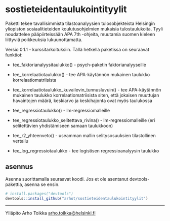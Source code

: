 
<!-- README.md is generated from README.Rmd. Please edit that file -->

# sostieteidentaulukointityylit

<!-- badges: start -->

<!-- badges: end -->

Paketti tekee tavallisimmista tilastoanalyysien tulosobjekteista
Helsingin yliopiston sosiaalitieteiden koulutusohjelmien mukaisia
tulostaulukoita. Tyyli noudattelee pääpiirteissään APA 7th -ohjeita,
muutamia suomen kieleen liittyviä poikkeuksia lukuunottamatta.

Versio 0.1.1 - kurssitarkoituksiin. Tällä hetkellä paketissa on
seuraavat funktiot:

- tee_faktorianalyysitaulukko() - psych-paketin faktorianalyyseille

- tee_korrelaatiotaulukko() - tee APA-käytännön mukainen taulukko
  korrelaatiomatriisista

- tee_korrelaatiotaulukko_kuvailevin_tunnusluvuin() - tee APA-käytännön
  mukainen taulukko korrelaatiomatriisista siten, että jokaisen
  muuttujan havaintojen määrä, keskiarvo ja keskihajonta ovat myös
  taulukossa

- tee_regressiotaulukko() - lm-regressiomalleille

- tee_regressiotaulukko_selitettava_rivina() - lm-regressiomalleille
  (eri selitettävien yhdistämiseen samaan taulukkoon)

- tee_r2_yhteenveto() - useamman mallin selitysosuuksien tilastollinen
  vertailu

- tee_log_regressiotaulukko - tee logistisen regressioanalyysin taulukko

## asennus

Asenna suorittamalla seuraavat koodi. Jos et ole asentanut
devtools-pakettia, asenna se ensin.

``` r
# install.packages("devtools")
devtools::install_github("arhot/sostieteidentaulukointityylit")
```

------------------------------------------------------------------------

Ylläpito Arho Toikka <arho.toikka@helsinki.fi>
